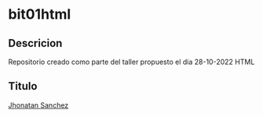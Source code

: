 # bit01html
## Descricion
Repositorio creado como parte del taller propuesto el dia 28-10-2022 HTML
## Titulo
[Jhonatan Sanchez](https://api.whatsapp.com/send?phone=573043863127)
